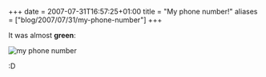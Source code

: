 +++
date = 2007-07-31T16:57:25+01:00
title = "My phone number!"
aliases = ["blog/2007/07/31/my-phone-number"]
+++

It was almost **green**:

![my phone number](/media/blog/myphonenumber.png)

:D
